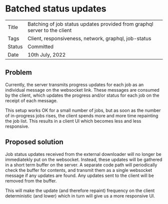 # Batched status updates

|      |                                                                          |
|------|--------------------------------------------------------------------------|
|Title |Batching of job status updates provided from graphql server to the client |
|Tags  |Client, responsiveness, network, graphql, job-status                      |
|Status|Committed                                                                 |
|Date  |10th July, 2022                                                           |


## Problem

Currently, the server transmits progress updates for each job as an individual message on the websocket link. These messages are consumed by the client, which updates the progress and/or status for each job on the receipt of each message.

This setup works OK for a small number of jobs, but as soon as the number of in-progress jobs rises, the client spends more and more time repainting the job list. This results in a client UI which becomes less and less responsive.

## Proposed solution

Job status updates received from the external downloader will no longer be immediatekly put on the websocket. Instead, these updates will be gathered in a short term buffer on the server. A separate code path will periodically check the buffer for contents, and transmit them as a single websocket message if any updates are found. Any updates sent to the client will be removed from the buffer.

This will make the update (and therefore repaint) frequency on the client deterministic (and lower) which in turn will give us a more responsive UI.
